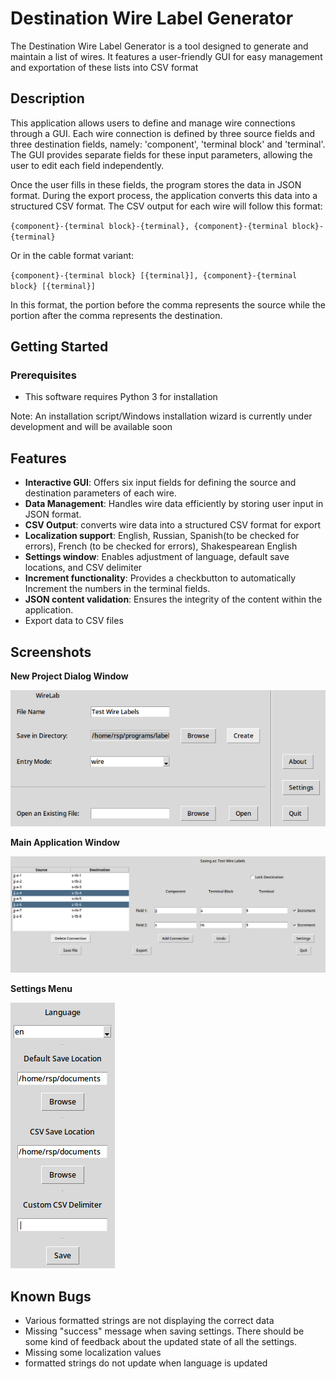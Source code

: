 # Destination Wire Label Generator

The Destination Wire Label Generator is a tool designed to generate and maintain a list of wires. It features a user-friendly GUI for easy management and exportation of these lists into CSV format

## Description

This application allows users to define and manage wire connections through a GUI. Each wire connection is defined by three source fields and three destination fields, namely: 'component', 'terminal block' and 'terminal'. The GUI provides separate fields for these input parameters, allowing the user to edit each field independently.

Once the user fills in these fields, the program stores the data in JSON format. During the export process, the application converts this data into a structured CSV format. The CSV output for each wire will follow this format:

`{component}-{terminal block}-{terminal}, {component}-{terminal block}-{terminal}`

Or in the cable format variant:

`{component}-{terminal block} [{terminal}], {component}-{terminal block} [{terminal}]`

In this format, the portion before the comma represents the source while the portion after the comma represents the destination.

## Getting Started

### Prerequisites

- This software requires Python 3 for installation

Note: An installation script/Windows installation wizard is currently under development and will be available soon

## Features

- **Interactive GUI**: Offers six input fields for defining the source and destination parameters of each wire.
- **Data Management**: Handles wire data efficiently by storing user input in JSON format.
- **CSV Output**: converts wire data into a structured CSV format for export
- **Localization support**: English, Russian, Spanish(to be checked for errors), French (to be checked for errors), Shakespearean English
- **Settings window**: Enables adjustment of language, default save locations, and CSV delimiter
- **Increment functionality**: Provides a checkbutton to automatically Increment the numbers in the terminal fields.
- **JSON content validation**: Ensures the integrity of the content within the application.
- Export data to CSV files

## Screenshots

**New Project Dialog Window**

![New Project Dialog Window](https://github.com/voidfemme/label_wires/blob/main/data/Screenshots/NewProjectDialogScreen.png)

**Main Application Window**

![Main Application Window](https://github.com/voidfemme/label_wires/blob/main/data/Screenshots/MainApplicationWindow.png)

**Settings Menu**

![Settings Window](https://github.com/voidfemme/label_wires/blob/main/data/Screenshots/SettingsWindow.png)

## Known Bugs

- Various formatted strings are not displaying the correct data
- Missing "success" message when saving settings. There should be some kind of feedback about the updated state of all the settings.
- Missing some localization values
- formatted strings do not update when language is updated
